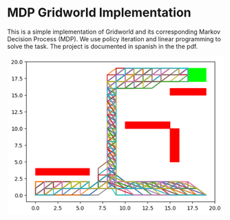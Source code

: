 # MDP Gridworld Implementation

This is a simple implementation of Gridworld and its corresponding Markov Decision Process (MDP). We use policy iteration and linear programming to solve the task. The project is documented in spanish in the the pdf.

![Project Logo](https://github.com/EstebanLeiva/MDP-gridworld/blob/main/imagenes/0.7.png)
